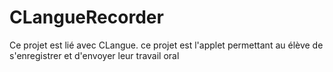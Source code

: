 CLangueRecorder
===============

Ce projet est lié avec CLangue. ce projet est l'applet permettant au élève de s'enregistrer et d'envoyer leur travail oral
